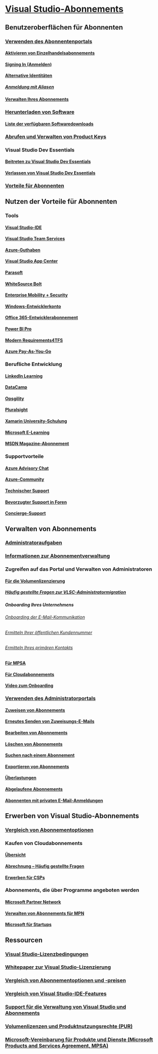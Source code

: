 # [Visual Studio-Abonnements](index.md)
## Benutzeroberflächen für Abonnenten
### [Verwenden des Abonnentenportals](using-the-subscriber-portal.md)
#### [Aktivieren von Einzelhandelsabonnements](activate-store-subscriptions.md)
#### [Signing In (Anmelden)](signing-in.md)
#### [Alternative Identitäten](vs-alternate-identity.md)
##### [Anmeldung mit Aliasen](aliasing.md)
#### [Verwalten Ihres Abonnements](manage-vs-subscriptions.md)
### [Herunterladen von Software](subscriber-downloads.md)
#### [Liste der verfügbaren Softwaredownloads](software-download-list.md)
### [Abrufen und Verwalten von Product Keys](product-keys.md)
### Visual Studio Dev Essentials
#### [Beitreten zu Visual Studio Dev Essentials](join-dev-essentials.md)
#### [Verlassen von Visual Studio Dev Essentials](leave-vsde.md)
### [Vorteile für Abonnenten](subscriber-benefits.md)
## Nutzen der Vorteile für Abonnenten
### Tools
#### [Visual Studio-IDE](vs-ide-benefit.md)
#### [Visual Studio Team Services](vs-vsts.md)
#### [Azure-Guthaben](vs-azure.md)
#### [Visual Studio App Center](vs-visual-studio-app-center.md)
#### [Parasoft](vs-parasoft.md)
#### [WhiteSource Bolt](vs-whitesource.md)
#### [Enterprise Mobility + Security](vs-ems.md)
#### [Windows-Entwicklerkonto](vs-windows-dev.md)
#### [Office 365-Entwicklerabonnement](vs-office-dev.md)
#### [Power BI Pro](vs-pbi.md)
#### [Modern Requirements4TFS](vs-modernreq.md)
#### [Azure Pay-As-You-Go](vs-azure-payg.md)
### Berufliche Entwicklung
#### [LinkedIn Learning](vs-linkedin-learning.md)
#### [DataCamp](vs-datacamp.md)
#### [Opsgility](vs-opsgility.md)
#### [Pluralsight](vs-pluralsight.md)
#### [Xamarin University-Schulung](vs-xamarin.md)
#### [Microsoft E-Learning](vs-elearn.md)
#### [MSDN Magazine-Abonnement](vs-msdn.md)
### Supportvorteile
#### [Azure Advisory Chat](vs-azure-advisory-chat.md)
#### [Azure-Community](vs-azure-community.md)
#### [Technischer Support](vs-tech-support.md)
#### [Bevorzugter Support in Foren](vs-priority-support.md)
#### [Concierge-Support](vs-concierge-chat.md)
## Verwalten von Abonnements
### [Administratoraufgaben](admin-responsibilities.md)
### [Informationen zur Abonnementverwaltung](subscription-management-info.md)
### Zugreifen auf das Portal und Verwalten von Administratoren
#### [Für die Volumenlizenzierung](volume-license-admins.md)
##### [Häufig gestellte Fragen zur VLSC-Administratormigration](vlsc-admin-faq.md)
##### Onboarding Ihres Unternehmens
###### [Onboarding der E-Mail-Kommunikation](volume-license-onboarding-email.md)
###### [Ermitteln Ihrer öffentlichen Kundennummer](find-pcn.md)
###### [Ermitteln Ihres primären Kontakts](find-primary-contact.md)
#### [Für MPSA](mpsa.md)
#### [Für Cloudabonnements](cloud-admin.md)
#### [Video zum Onboarding](https://channel9.msdn.com/Series/Visual-Studio-Subscriptions-Administration/Onboarding-your-organization-to-the-new-Visual-Studio-Subscription-Administration-Portal-and-setting)
### [Verwenden des Administratorportals](using-admin-portal.md)
#### [Zuweisen von Abonnements](assign-license.md)
#### [Erneutes Senden von Zuweisungs-E-Mails](resend-assignment-email.md)
#### [Bearbeiten von Abonnements](edit-license.md)
#### [Löschen von Abonnements](delete-license.md)
#### [Suchen nach einem Abonnement](search-license.md)
#### [Exportieren von Abonnements](exporting-subscriptions.md)
#### [Überlastungen](handle-overclaimed-license.md)
#### [Abgelaufene Abonnements](handle-expired-license.md)
#### [Abonnenten mit privaten E-Mail-Anmeldungen](personal-email-sign-ins.md)
## Erwerben von Visual Studio-Abonnements
### [Vergleich von Abonnementoptionen](https://www.visualstudio.com/vs/pricing)
### Kaufen von Cloudabonnements
#### [Übersicht](vscloud-overview.md)
#### [Abrechnung – Häufig gestellte Fragen](vscloud-billing-faq.md)
#### [Erwerben für CSPs](vscloud-csp.md)
### Abonnements, die über Programme angeboten werden
#### [Microsoft Partner Network](program-mpn.md)
#### [Verwalten von Abonnements für MPN](manage-mpn-subscriptions.md)
#### [Microsoft für Startups](program-startups.md)
## Ressourcen
### [Visual Studio-Lizenzbedingungen](vs-license-terms.md)
### [Whitepaper zur Visual Studio-Lizenzierung](http://aka.ms/vslicensing)
### [Vergleich von Abonnementoptionen und -preisen](https://www.visualstudio.com/vs/pricing)
### [Vergleich von Visual Studio-IDE-Features](https://www.visualstudio.com/vs/compare)
### [Support für die Verwaltung von Visual Studio und Abonnements](https://www.visualstudio.com/support/support-overview-vs)
### [Volumenlizenzen und Produktnutzungsrechte (PUR)](http://www.microsoft.com/licensing/product-licensing/products.aspx)
### [Microsoft-Vereinbarung für Produkte und Dienste (Microsoft Products and Services Agreement, MPSA)](https://www.microsoft.com/en-us/licensing/mpsa/default.aspx)
